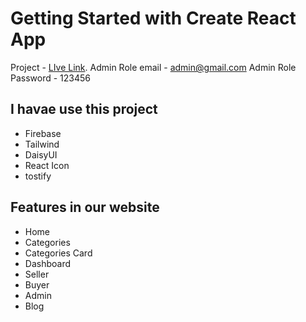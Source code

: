 # Getting Started with Create React App

Project - [LIve Link](https://dulcet-nougat-a8426d.netlify.app/dashboard/my-orders).
Admin Role email - admin@gmail.com
Admin Role Password - 123456

## I havae use this project

- Firebase
- Tailwind
- DaisyUI
- React Icon
- tostify

## Features in our website

- Home
- Categories
- Categories Card
- Dashboard
- Seller
- Buyer
- Admin
- Blog
